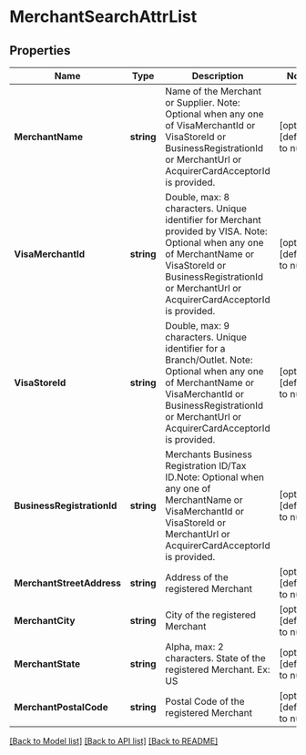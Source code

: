 # MerchantSearchAttrList

## Properties
Name | Type | Description | Notes
------------ | ------------- | ------------- | -------------
**MerchantName** | **string** | Name of the Merchant or Supplier. Note: Optional when any one of VisaMerchantId or VisaStoreId or BusinessRegistrationId or MerchantUrl or AcquirerCardAcceptorId is provided. | [optional] [default to null]
**VisaMerchantId** | **string** | Double, max: 8 characters. Unique identifier for Merchant provided by VISA. Note: Optional when any one of MerchantName or VisaStoreId or BusinessRegistrationId or MerchantUrl or AcquirerCardAcceptorId is provided. | [optional] [default to null]
**VisaStoreId** | **string** | Double, max: 9 characters. Unique identifier for a Branch/Outlet. Note: Optional when any one of MerchantName or VisaMerchantId or BusinessRegistrationId or MerchantUrl or AcquirerCardAcceptorId is provided. | [optional] [default to null]
**BusinessRegistrationId** | **string** | Merchants Business Registration ID/Tax ID.Note: Optional when any one of MerchantName or VisaMerchantId or VisaStoreId or MerchantUrl or AcquirerCardAcceptorId is provided. | [optional] [default to null]
**MerchantStreetAddress** | **string** | Address of the registered Merchant | [optional] [default to null]
**MerchantCity** | **string** | City of the registered Merchant | [optional] [default to null]
**MerchantState** | **string** | Alpha, max: 2 characters. State of the registered Merchant. Ex: US | [optional] [default to null]
**MerchantPostalCode** | **string** | Postal Code of the registered Merchant | [optional] [default to null]

[[Back to Model list]](../README.md#documentation-for-models) [[Back to API list]](../README.md#documentation-for-api-endpoints) [[Back to README]](../README.md)


